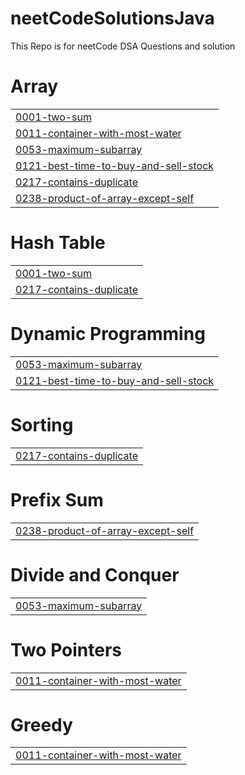 # neetCodeSolutionsJava
This Repo is for neetCode DSA Questions and solution


# Array
|  |
| ------- |
| [0001-two-sum](https://github.com/umang1709/neetCodeSolutionsJava/tree/master/0001-two-sum) |
| [0011-container-with-most-water](https://github.com/umang1709/neetCodeSolutionsJava/tree/master/0011-container-with-most-water) |
| [0053-maximum-subarray](https://github.com/umang1709/neetCodeSolutionsJava/tree/master/0053-maximum-subarray) |
| [0121-best-time-to-buy-and-sell-stock](https://github.com/umang1709/neetCodeSolutionsJava/tree/master/0121-best-time-to-buy-and-sell-stock) |
| [0217-contains-duplicate](https://github.com/umang1709/neetCodeSolutionsJava/tree/master/0217-contains-duplicate) |
| [0238-product-of-array-except-self](https://github.com/umang1709/neetCodeSolutionsJava/tree/master/0238-product-of-array-except-self) |
# Hash Table
|  |
| ------- |
| [0001-two-sum](https://github.com/umang1709/neetCodeSolutionsJava/tree/master/0001-two-sum) |
| [0217-contains-duplicate](https://github.com/umang1709/neetCodeSolutionsJava/tree/master/0217-contains-duplicate) |
# Dynamic Programming
|  |
| ------- |
| [0053-maximum-subarray](https://github.com/umang1709/neetCodeSolutionsJava/tree/master/0053-maximum-subarray) |
| [0121-best-time-to-buy-and-sell-stock](https://github.com/umang1709/neetCodeSolutionsJava/tree/master/0121-best-time-to-buy-and-sell-stock) |
# Sorting
|  |
| ------- |
| [0217-contains-duplicate](https://github.com/umang1709/neetCodeSolutionsJava/tree/master/0217-contains-duplicate) |
# Prefix Sum
|  |
| ------- |
| [0238-product-of-array-except-self](https://github.com/umang1709/neetCodeSolutionsJava/tree/master/0238-product-of-array-except-self) |
# Divide and Conquer
|  |
| ------- |
| [0053-maximum-subarray](https://github.com/umang1709/neetCodeSolutionsJava/tree/master/0053-maximum-subarray) |
# Two Pointers
|  |
| ------- |
| [0011-container-with-most-water](https://github.com/umang1709/neetCodeSolutionsJava/tree/master/0011-container-with-most-water) |
# Greedy
|  |
| ------- |
| [0011-container-with-most-water](https://github.com/umang1709/neetCodeSolutionsJava/tree/master/0011-container-with-most-water) |
